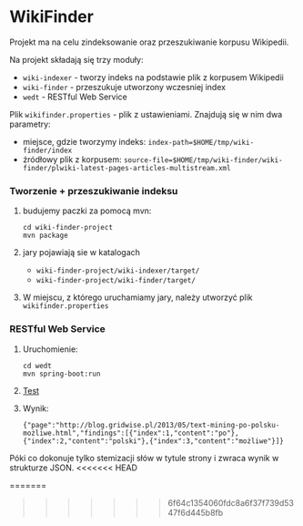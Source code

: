 # WikiFinder

Projekt ma na celu zindeksowanie oraz przeszukiwanie korpusu Wikipedii.

Na projekt składają się trzy moduły:
* `wiki-indexer` - tworzy indeks na podstawie plik z korpusem Wikipedii
* `wiki-finder`  - przeszukuje utworzony wczesniej index
* `wedt` - RESTful Web Service
 
Plik `wikifinder.properties` - plik z ustawieniami. Znajdują się w nim dwa parametry:
* miejsce, gdzie tworzymy indeks: `index-path=$HOME/tmp/wiki-finder/index`
* źródłowy plik z korpusem: `source-file=$HOME/tmp/wiki-finder/wiki-finder/plwiki-latest-pages-articles-multistream.xml`
 
### Tworzenie + przeszukiwanie indeksu

1. budujemy paczki za pomocą mvn:
    ```
    cd wiki-finder-project
    mvn package
    ````
    
2. jary pojawiają sie w katalogach
    * `wiki-finder-project/wiki-indexer/target/`
    * `wiki-finder-project/wiki-finder/target/`

3. W miejscu, z którego uruchamiamy jary, należy utworzyć plik `wikifinder.properties`

### RESTful Web Service

1. Uruchomienie:

    ```shell
    cd wedt
    mvn spring-boot:run
    ```

2. [Test](http://localhost:8080/wiki-finder?url=http://blog.gridwise.pl/2013/05/text-mining-po-polsku-mo%C5%BCliwe.html)

3. Wynik:
    ```
    {"page":"http://blog.gridwise.pl/2013/05/text-mining-po-polsku-możliwe.html","findings":[{"index":1,"content":"po"},{"index":2,"content":"polski"},{"index":3,"content":"możliwe"}]}
    ```

Póki co dokonuje tylko stemizacji słów w tytule strony i zwraca wynik w strukturze JSON.
<<<<<<< HEAD

=======
>>>>>>> 6f64c1354060fdc8a6f37f739d5347f6d445b8fb
